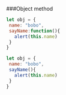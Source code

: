 ###Object method

```javascript
let obj = {
 name: "bobo", 
 sayName:function(){
   alert(this.name)
 }
}
```
```javascript
let obj = {
 name: "bobo", 
 sayName(){
   alert(this.name)
 }
}
```
